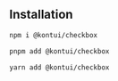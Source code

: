 ## Installation

```sh
npm i @kontui/checkbox
```

```sh
pnpm add @kontui/checkbox
```

```sh
yarn add @kontui/checkbox
```
